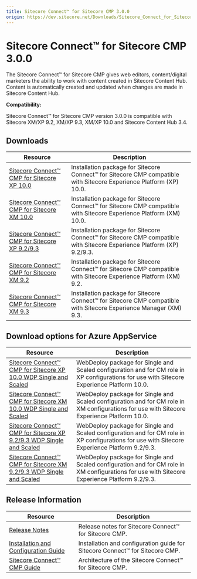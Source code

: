 ```yaml
---
title: Sitecore Connect™ for Sitecore CMP 3.0.0
origin: https://dev.sitecore.net/Downloads/Sitecore_Connect_for_Sitecore_CMP/30/Sitecore_Connect_for_Sitecore_CMP_300.aspx
---
```


# Sitecore Connect™ for Sitecore CMP 3.0.0

The Sitecore Connect™ for Sitecore CMP gives web editors, content/digital marketers the ability to work with content created in Sitecore Content Hub. Content is automatically created and updated when changes are made in Sitecore Content Hub.

**Compatibility:**

Sitecore Connect™ for Sitecore CMP version 3.0.0 is compatible with Sitecore XM/XP 9.2, XM/XP 9.3, XM/XP 10.0 and Sitecore Content Hub 3.4.

## Downloads

 | Resource | Description |
 | --- | --- |
 | [Sitecore Connect™ CMP for Sitecore XP 10.0](https://sitecoredev.azureedge.net/~/media/8443DB808C834186B40D66D58499355B.ashx?date=20200916T110356) | Installation package for Sitecore Connect™ for Sitecore CMP compatible with Sitecore Experience Platform (XP) 10.0. |
 | [Sitecore Connect™ CMP for Sitecore XM 10.0](https://sitecoredev.azureedge.net/~/media/36489D794FA5489CBBB78653F03F81A3.ashx?date=20200916T110356) | Installation package for Sitecore Connect™ for Sitecore CMP compatible with Sitecore Experience Platform (XM) 10.0. |
 | [Sitecore Connect™ CMP for Sitecore XP 9.2/9.3](https://sitecoredev.azureedge.net/~/media/FA8792A1D04C4EBF9ECE6A5CEF0D88BF.ashx?date=20200916T110356) | Installation package for Sitecore Connect™ for Sitecore CMP compatible with Sitecore Experience Platform (XP) 9.2/9.3. |
 | [Sitecore Connect™ CMP for Sitecore XM 9.2](https://sitecoredev.azureedge.net/~/media/B2B612B2F2054EE0A842BABEDD1675C8.ashx?date=20200916T110356) | Installation package for Sitecore Connect™ for Sitecore CMP compatible with Sitecore Experience Platform (XM) 9.2. |
 | [Sitecore Connect™ CMP for Sitecore XM 9.3](https://sitecoredev.azureedge.net/~/media/3998BB8DB43A4D64863F5BBB94E00E8F.ashx?date=20200916T110356) | Installation package for Sitecore Connect™ for Sitecore CMP compatible with Sitecore Experience Manager (XM) 9.3. |

## Download options for Azure AppService

 | Resource | Description |
 | --- | --- |
 | [Sitecore Connect™ CMP for Sitecore XP 10.0 WDP Single and Scaled](https://sitecoredev.azureedge.net/~/media/844CB875A630433D881F958B91812702.ashx?date=20200916T110411) | WebDeploy package for Single and Scaled configuration and for CM role in XP configurations for use with Sitecore Experience Platform 10.0. |
 | [Sitecore Connect™ CMP for Sitecore XM 10.0 WDP Single and Scaled](https://sitecoredev.azureedge.net/~/media/8FDFAE1BC618477CB3496A50271A9818.ashx?date=20200916T110411) | WebDeploy package for Single and Scaled configuration and for CM role in XM configurations for use with Sitecore Experience Platform 10.0. |
 | [Sitecore Connect™ CMP for Sitecore XP 9.2/9.3 WDP Single and Scaled](https://sitecoredev.azureedge.net/~/media/986D9BC718324B0799FA7E35A62F65AF.ashx?date=20200916T110411) | WebDeploy package for Single and Scaled configuration and for CM role in XP configurations for use with Sitecore Experience Platform 9.2/9.3. |
 | [Sitecore Connect™ CMP for Sitecore XM 9.2/9.3 WDP Single and Scaled](https://sitecoredev.azureedge.net/~/media/F43E3B66AE0543DFB92E72CC6CADC517.ashx?date=20200916T110411) | WebDeploy package for Single and Scaled configuration and for CM role in XM configurations for use with Sitecore Experience Platform 9.2/9.3. |

## Release Information

 | Resource | Description |
 | --- | --- |
 | [Release Notes](https://dev.sitecore.net:443/downloads/Sitecore%20Connect%20for%20Sitecore%20CMP/30/Sitecore%20Connect%20for%20Sitecore%20CMP%20300/Release%20Notes) | Release notes for Sitecore Connect™ for Sitecore CMP. |
 | [Installation and Configuration Guide](https://sitecoredev.azureedge.net/~/media/B127D93D3E8C4E4BAAF1F6DA1FD561B5.ashx?date=20200916T112412) | Installation and configuration guide for Sitecore Connect™ for Sitecore CMP. |
 | [Sitecore Connect™ CMP Guide](https://doc.sitecore.com/developers/sitecore-cmp/30/sitecore-connect-for-sitecore-cmp/en/index-en.html) | Architecture of the Sitecore Connect™ for Sitecore CMP. |